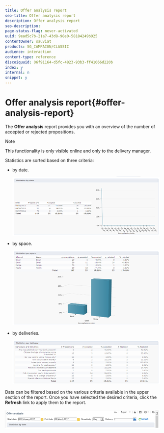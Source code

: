 ```yaml
---
title: Offer analysis report
seo-title: Offer analysis report
description: Offer analysis report
seo-description: 
page-status-flag: never-activated
uuid: 9ead5c7b-21a7-43d8-98e0-58184249b925
contentOwner: sauviat
products: SG_CAMPAIGN/CLASSIC
audience: interaction
content-type: reference
discoiquuid: 06f91164-d5fc-4823-93b3-ff41066d220b
index: y
internal: n
snippet: y
---
```


# Offer analysis report{#offer-analysis-report}

The **Offer analysis** report provides you with an overview of the number of accepted or rejected propositions.

>[!NOTE]
>
>This functionality is only visible online and only to the delivery manager.

Statistics are sorted based on three criteria:

* by date.

  ![](assets/offer_report_perdate.png)

* by space.

  ![](assets/offer_report_perspaces.png)

* by deliveries.

  ![](assets/offer_report_perdeliveries.png)

Data can be filtered based on the various criteria available in the upper section of the report. Once you have selected the desired criteria, click the **Refresh** link to apply them to the report. 

![](assets/offer_report_criteria.png)

